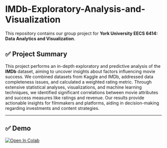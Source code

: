 # IMDb-Exploratory-Analysis-and-Visualization

This repository contains our group project for **York University EECS 6414: Data Analytics and Visualization**. 

## ✅ Project Summary
This project performs an in-depth exploratory and predictive analysis of the **IMDb** dataset, aiming to uncover insights about factors influencing movie success. We combined datasets from Kaggle and IMDb, addressed data completeness issues, and calculated a weighted rating metric. Through extensive statistical analyses, visualizations, and machine learning techniques, we identified significant correlations between movie attributes and success measures like ratings and revenue. Our results provide actionable insights for filmmakers and platforms, aiding in decision-making regarding investments and content strategies.

---

## ✅ Demo

[![Open In Colab](https://colab.research.google.com/assets/colab-badge.svg)](https://colab.research.google.com/drive/1bVzMzBXgk15g65w65qPiR8EWfzP_ErwY#scrollTo=sznks8xNnMS-)

